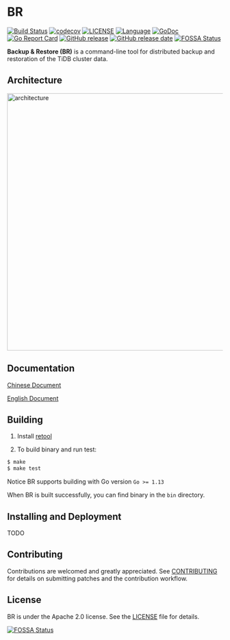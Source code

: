 # BR

[![Build Status](https://internal.pingcap.net/idc-jenkins/job/build_br_master/badge/icon)](https://internal.pingcap.net/idc-jenkins/job/build_br_master/)
[![codecov](https://codecov.io/gh/pingcap/br/branch/master/graph/badge.svg)](https://codecov.io/gh/pingcap/br)
[![LICENSE](https://img.shields.io/github/license/pingcap/br.svg)](https://github.com/pingcap/br/blob/master/LICENSE)
[![Language](https://img.shields.io/badge/Language-Go-blue.svg)](https://golang.org/)
[![GoDoc](https://img.shields.io/badge/Godoc-reference-blue.svg)](https://godoc.org/github.com/pingcap/br)
[![Go Report Card](https://goreportcard.com/badge/github.com/pingcap/br)](https://goreportcard.com/report/github.com/pingcap/br)
[![GitHub release](https://img.shields.io/github/tag/pingcap/br.svg?label=release)](https://github.com/pingcap/br/releases)
[![GitHub release date](https://img.shields.io/github/release-date/pingcap/br.svg)](https://github.com/pingcap/br/releases)
[![FOSSA Status](https://app.fossa.com/api/projects/git%2Bgithub.com%2Fovervenus%2Fbr-1.svg?type=shield)](https://app.fossa.com/projects/git%2Bgithub.com%2Fovervenus%2Fbr-1?ref=badge_shield)

**Backup & Restore (BR)** is a command-line tool for distributed backup and restoration of the TiDB cluster data.

## Architecture

<img src="images/arch.svg?sanitize=true" alt="architecture" width="600"/>

## Documentation

[Chinese Document](https://pingcap.com/docs-cn/dev/how-to/maintain/backup-and-restore/br/)

[English Document](https://pingcap.com/docs/dev/how-to/maintain/backup-and-restore/br/)

## Building

1. Install [retool](https://github.com/twitchtv/retool)

2. To build binary and run test:

```bash
$ make
$ make test
```

Notice BR supports building with Go version `Go >= 1.13`

When BR is built successfully, you can find binary in the `bin` directory.

## Installing and Deployment

TODO

## Contributing

Contributions are welcomed and greatly appreciated. See [CONTRIBUTING](./CONTRIBUTING.md)
for details on submitting patches and the contribution workflow.

## License

BR is under the Apache 2.0 license. See the [LICENSE](./LICENSE.md) file for details.


[![FOSSA Status](https://app.fossa.com/api/projects/git%2Bgithub.com%2Fovervenus%2Fbr-1.svg?type=large)](https://app.fossa.com/projects/git%2Bgithub.com%2Fovervenus%2Fbr-1?ref=badge_large)